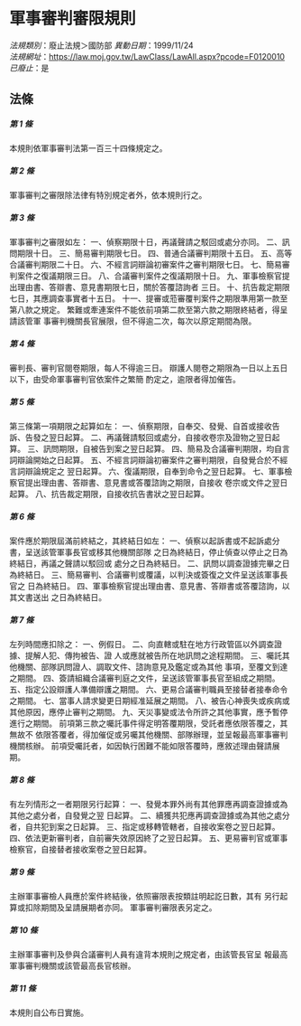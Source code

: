 # 軍事審判審限規則

*法規類別*：廢止法規＞國防部
*異動日期*：1999/11/24  
*法規網址*：https://law.moj.gov.tw/LawClass/LawAll.aspx?pcode=F0120010
*已廢止*：是


## 法條
##### 第 1 條
本規則依軍事審判法第一百三十四條規定之。


##### 第 2 條
軍事審判之審限除法律有特別規定者外，依本規則行之。


##### 第 3 條
軍事審判之審限如左：
一、偵察期限十日，再議聲請之駁回或處分亦同。
二、訊問期限十日。
三、簡易審判期限七日。
四、普通合議審判期限十五日。
五、高等合議審判期限二十日。
六、不經言詞辯論初審案件之審判期限七日。
七、簡易審判案件之復議期限三日。
八、合議審判案件之復議期限十日。
九、軍事檢察官提出理由書、答辯書、意見書期限七日，關於答覆諮詢者
    三日。
十、抗告裁定期限七日，其應調查事實者十五日。
十一、提審或蒞審覆判案件之期限準用第一款至第八款之規定。
繁難或牽連案件不能依前項第二款至第六款之期限終結者，得呈請該管軍
事審判機關長官展限，但不得逾二次，每次以原定期間為限。

##### 第 4 條
審判長、審判官閱卷期限，每人不得逾三日。
辯護人閱卷之期限為一日以上五日以下，由受命軍事審判官依案件之繁簡
酌定之，逾限者得加催告。


##### 第 5 條
第三條第一項期限之起算如左：
一、偵察期限，自奉交、發覺、自首或接收告訴、告發之翌日起算。
二、再議聲請駁回或處分，自接收卷宗及證物之翌日起算。
三、訊問期限，自被告到案之翌日起算。
四、簡易及合議審判期限，均自言詞辯論開始之日起算。
五、不經言詞辯論初審案件之審判期限，自發覺合於不經言詞辯論規定之
    翌日起算。
六、復議期限，自奉到命令之翌日起算。
七、軍事檢察官提出理由書、答辯書、意見書或答覆諮詢之期限，自接收
    卷宗或文件之翌日起算。
八、抗告裁定期限，自接收抗告書狀之翌日起算。


##### 第 6 條
案件應於期限屆滿前終結之，其終結日如左：
一、偵察以起訴書或不起訴處分書，呈送該管軍事長官或移其他機關部隊
    之日為終結日，停止偵查以停止之日為終結日，再議之聲請以駁回或
    處分之日為終結日。
二、訊問以調查證據完畢之日為終結日。
三、簡易審判、合議審判或覆議，以判決或簽復之文件呈送該軍事長官之
    日為終結日。
四、軍事檢察官提出理由書、意見書、答辯書或答覆諮詢，以其文書送出
    之日為終結日。


##### 第 7 條
左列時間應扣除之：
一、例假日。
二、向直轄或駐在地方行政管區以外調查證據、提解人犯、傳拘被告、證
    人或應就被告所在地訊問之途程期間。
三、囑託其他機關、部隊訊問證人、調取文件、諮詢意見及鑑定或為其他
    事項，至覆文到達之期間。
四、簽請組織合議審判庭之文件，呈送該管軍事長官至組成之期間。
五、指定公設辯護人準備辯護之期間。
六、更易合議審判職員至接替者接奉命令之期間。
七、當事人請求變更日期經准延展之期間。
八、被告心神喪失或疾病或其他原因，應停止審判之期間。
九、天災事變或法令所許之其他事實，應予暫停進行之期間。
前項第三款之囑託事件得定明答覆期限，受託者應依限答覆之，其無故不
依限答覆者，得加催促或另囑其他機關、部隊辦理，並呈報最高軍事審判
機關核辦。
前項受囑託者，如因執行困難不能如限答覆時，應敘述理由聲請展期。


##### 第 8 條
有左列情形之一者期限另行起算：
一、發覺本罪外尚有其他罪應再調查證據或為其他之處分者，自發覺之翌
    日起算。
二、續獲共犯應再調查證據或為其他之處分者，自共犯到案之日起算。
三、指定或移轉管轄者，自接收案卷之翌日起算。
四、依法更新審判者，自前審失效原因終了之翌日起算。
五、更易審判官或軍事檢察官，自接替者接收案卷之翌日起算。


##### 第 9 條
主辦軍事審檢人員應於案件終結後，依照審限表按類註明起訖日數，其有
另行起算或扣除期間及呈請展期者亦同。
軍事審判審限表另定之。


##### 第 10 條
主辦軍事審判及參與合議審判人員有違背本規則之規定者，由該管長官呈
報最高軍事審判機關或該管最高長官核辦。


##### 第 11 條
本規則自公布日實施。



